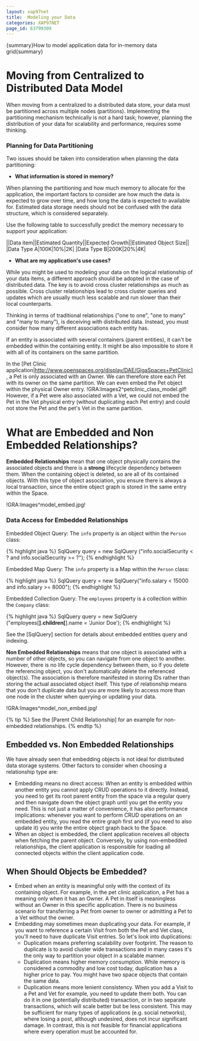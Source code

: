 ```yaml
---
layout: xap97net
title:  Modeling your Data
categories: XAP97NET
page_id: 63799309
---
```


{summary}How to model application data for in-memory data grid{summary}

# Moving from Centralized to Distributed Data Model

When moving from a centralized to a distributed data store, your data must be partitioned across multiple nodes (partitions). Implementing the partitioning mechanism technically is not a hard task; however, planning the distribution of your data for scalability and performance, requires some thinking.

### Planning for Data Partitioning

Two issues should be taken into consideration when planning the data partitioning:

- **What information is stored in memory?**

When planning the partitioning and how much memory to allocate for the application, the important factors to consider are how much the data is expected to grow over time, and how long the data is expected to available for. Estimated data storage needs should not be confused with the data structure, which is considered separately.

Use the following table to successfully predict the memory necessary to support your application:

||Data item||Estimated Quantity||Expected Growth||Estimated Object Size||
|Data Type A|100K|10%|2K|
|Data Type B|200K|20%|4K|

- **What are my application's use cases?**

While you might be used to modeling your data on the logical relationship of your data items, a different approach should be adopted in the case of distributed data. The key is to avoid cross cluster relationships as much as possible. Cross cluster relationships lead to cross cluster queries and updates which are usually much less scalable and run slower than their local counterparts.

Thinking in terms of traditional relationships ("one to one", "one to many" and "many to many"), is deceiving with distributed data. Instead, you must consider how many different associations each entity has.

If an entity is associated with several containers (parent entities), it can't be embedded within the containing entity. It might be also impossible to store it with all of its containers on the same partition.

In the [Pet Clinic application|http://www.openspaces.org/display/DAE/GigaSpaces+PetClinic], a Pet is only associated with an Owner. We can therefore store each Pet with its owner on the same partition. We can even embed the Pet object within the physical Owner entry.
!GRA:Images2^petclinic_class_model.gif!
However, if a Pet were also associated with a Vet, we could not embed the Pet in the Vet physical entry (without duplicating each Pet entry) and could not store the Pet and the pet's Vet in the same partition.

# What are Embedded and Non Embedded Relationships?

**Embedded Relationships** mean that one object physically contains the associated objects and there is a **strong** lifecycle dependency between them. When the containing object is deleted, so are all of  its contained objects. With this type of object association, you ensure there is always a local transaction, since the entire object graph is stored in the same entry within the Space.

!GRA:Images^model_embed.jpg!

### Data Access for Embedded Relationships

Embedded Object Query: The `info` property is an object within the `Person` class:

{% highlight java %}
SqlQuery<Person> query = new SqlQuery<Person>
	("info.socialSecurity < ? and info.socialSecurity >= ?");
{% endhighlight %}


Embedded Map Query: The `info` property is a Map within the `Person` class:

{% highlight java %}
SqlQuery<Person> query =
new SqlQuery<Person>("info.salary < 15000 and info.salary >= 8000");
{% endhighlight %}


Embedded Collection Query: The `employees` property is a collection within the `Company` class:

{% highlight java %}
SqlQuery<Company> query =
	new SqlQuery<Company>
	("employees[**].children[**].name = 'Junior Doe');
{% endhighlight %}


See the [SqlQuery] section for details about embedded entities query and indexing.

**Non Embedded Relationships** means that one object is associated with a number of other objects, so you can navigate from one object to another. However, there is no life cycle dependency between them, so if you delete the referencing object, you don't automatically delete the referenced object(s). The association is therefore manifested in storing IDs rather than storing the actual associated object itself. This type of relationship means that you don't duplicate data but you are more likely to access more than one node in the cluster when querying or updating your data.

!GRA:Images^model_non_embed.jpg!


{% tip %}
See the [Parent Child Relationship] for an example for non-embedded relationships.
{% endtip %}


## Embedded vs. Non Embedded Relationships

We have already seen that embedding objects is not ideal for distributed data storage systems. Other factors to consider when choosing a relationship type are:
- Embedding means no direct access: When an entity is embedded within another entity you cannot apply CRUD operations to it directly. Instead, you need to get its root parent entity from the space via a regular query and then navigate down the object graph until you get the entity you need. This is not just a matter of convenience, it has also performance implications: whenever you want to perform CRUD operations on an embedded entity, you read the entire graph first and (if you need to also update it) you write the entire object graph back to the Space.
- When an object is embedded, the client application receives all objects when fetching the parent object. Conversely, by using non-embedded relationships, the client application is responsible for loading all connected objects within the client application code.

##  When Should Objects be Embedded?

- Embed when an entity is meaningful only with the context of its containing object. For example, in the pet clinic application, a Pet has a meaning only when it has an Owner. A Pet in itself is meaningless without an Owner in this specific application. There is no business scenario for transferring a Pet from owner to owner or admitting a Pet to a Vet without the owner.
- Embedding may sometimes mean duplicating your data. For example, if you want to reference a certain Visit from both the Pet and Vet class, you'll need to have duplicate Visit entries. So let's look into duplications:
    - Duplication means preferring scalability over footprint. The reason to duplicate is to avoid cluster wide transactions and in many cases it's the only way to partition your object in a scalable manner.
    - Duplication means higher memory consumption. While memory is considered a commodity and low cost today, duplication has a higher price to pay. You might have two space objects that contain the same data.
    - Duplication means more lenient consistency. When you add a Visit to a Pet and Vet for example, you need to update them both. You can do it in one (potentially distributed) transaction, or in two separate transactions, which will scale better but be less consistent. This may be sufficient for many types of applications (e.g. social networks), where losing a post, although undesired, does not incur significant damage. In contrast, this is not feasible for financial applications where every operation must be accounted for.
